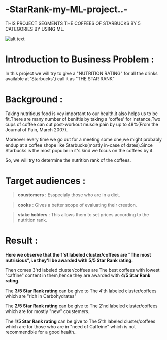 # -StarRank-my-ML-project..-
THIS PROJECT SEGMENTS THE COFFEES OF STARBUCKS BY 5 CATEGORIES BY USING ML. 

![alt text](http://www.lolsclub.com/wp-content/uploads/lolsclub.com-meme-maker,%20meme,%20condescending-wonka-meme1389547189522.jpg)

Introduction to Business Problem :
===
In this project we will try to give a "NUTRITION RATING" for all the drinks available at 'Starbucks',i call it as "THE STAR RANK"

Background :
===

Taking nutritious food is vey important to our health,it also helps us to be fit.There are many number of beniftis by taking a 'coffee' for instance,Two cups of coffee can cut post-workout muscle pain by up to 48%(From the Journal of Pain, March 2007).

Moreover every time we go out for a meeting some one,we might probably endup at a  coffee shope like Starbucks(mostly in-case of dates).Since Starbucks is the most popular in it's kind we focus on the coffees by it.
                                      
So, we will try to determine the nutrition rank of the coffees.

Target audiences :
===

>__coustomers__ :        Esspecialy those who are in a diet.

>__cooks__ :                 Gives a better scope of evaluating their creation.

>__stake holders__ :     This allows them to set prices according to the nutrition rank.

Result :
===

__Here we observe that the 1'st labeled cluster/coffees are "The most nutrisious",i.e they'll be awarded with 5/5 Star Rank rating.__

Then comes 3'rd labeled cluster/coffees are The best coffees with lowest "caffine" content in them,hence they are awarded with __4/5 Star Rank rating__.

The __3/5 Star Rank rating__ can be give to The 4'th labeled cluster/coffees which are "rich in Carbohydrates"

The __2/5 Star Rank rating__ can be give to The 2'nd labeled cluster/coffees which are for mostly "new" coustemers..

The __1/5 Star Rank rating__ can be give to The 5'th labeled cluster/coffees which are for those who are in "need of Caffeine" which is not recommendble for a good health..
